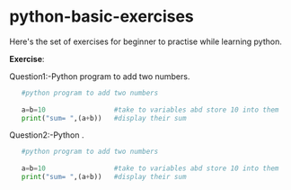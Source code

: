 # python-basic-exercises

Here's the set of exercises for beginner to practise while learning python.

**Exercise**:

Question1:-Python program to add two numbers.

 ```python
    #python program to add two numbers
    
    a=b=10                 #take to variables abd store 10 into them
    print("sum= ",(a+b))   #display their sum
```

Question2:-Python .

 ```python
    #python program to add two numbers
    
    a=b=10                 #take to variables abd store 10 into them
    print("sum= ",(a+b))   #display their sum
```
